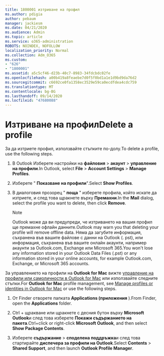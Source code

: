 ```yaml
---
title: 1800001 изтриване на профил
ms.author: pdigia
author: pebaum
manager: jackiesm
ms.date: 04/21/2020
ms.audience: Admin
ms.topic: article
ms.service: o365-administration
ROBOTS: NOINDEX, NOFOLLOW
localization_priority: Normal
ms.collection: Adm_O365
ms.custom:
- "626"
- "1800001"
ms.assetid: a5c5cf46-d23b-40c7-8983-34fdcbdc02fe
ms.openlocfilehash: a00b419a8feaebe7d0f5f0bd1a1e1d9bd9da76d2
ms.sourcegitcommit: c6692ce0fa1358ec3529e59ca0ecdfdea4cdc759
ms.translationtype: MT
ms.contentlocale: bg-BG
ms.lasthandoff: 09/14/2020
ms.locfileid: "47680088"
---
```

# <a name="delete-a-profile"></a><span data-ttu-id="fba27-102">Изтриване на профил</span><span class="sxs-lookup"><span data-stu-id="fba27-102">Delete a profile</span></span>

<span data-ttu-id="fba27-103">За да изтриете профил, използвайте стъпките по-долу.</span><span class="sxs-lookup"><span data-stu-id="fba27-103">To delete a profile, use the following steps.</span></span>
  
1. <span data-ttu-id="fba27-104">В Outlook Изберете настройки на **файловия** \> **акаунт** \> **управление на профили**.</span><span class="sxs-lookup"><span data-stu-id="fba27-104">In Outlook, select **File** \> **Account Settings** \> **Manage Profiles**.</span></span>

2. <span data-ttu-id="fba27-105">Изберете " **Показване на профили**".</span><span class="sxs-lookup"><span data-stu-id="fba27-105">Select **Show Profiles**.</span></span>

3. <span data-ttu-id="fba27-106">В диалоговия прозорец " **поща** " изберете профила, който искате да изтриете, и след това щракнете върху **Премахни**.</span><span class="sxs-lookup"><span data-stu-id="fba27-106">In the **Mail** dialog, select the profile you want to delete, then click **Remove**.</span></span>

    > [!NOTE]
    > <span data-ttu-id="fba27-107">Outlook може да ви предупреди, че изтриването на вашия профил ще премахне офлайн данните.</span><span class="sxs-lookup"><span data-stu-id="fba27-107">Outlook may warn you that deleting your profile will remove offline data.</span></span> <span data-ttu-id="fba27-108">Няма да загубите информация, съхранена във вашите файлове с данни на Outlook (. pst), или информация, съхранена във вашите онлайн акаунти, например акаунти за Outlook.com, Exchange или Microsoft 365.</span><span class="sxs-lookup"><span data-stu-id="fba27-108">You won't lose any information stored in your Outlook Data Files (.pst) or any information stored in your online accounts, for example Outlook.com, Exchange, or Microsoft 365 accounts.</span></span>
  
<span data-ttu-id="fba27-109">За управлението на профили на **Outlook for Mac** вижте [управление на профили или самоличности в Outlook for Mac](https://support.office.com/article/fed2a955-74df-4a24-bef6-78a426958c4c.aspx) или използвайте следните стъпки.</span><span class="sxs-lookup"><span data-stu-id="fba27-109">For **Outlook for Mac** profile management, see [Manage profiles or identities in Outlook for Mac](https://support.office.com/article/fed2a955-74df-4a24-bef6-78a426958c4c.aspx) or use the following steps.</span></span>
  
1. <span data-ttu-id="fba27-110">От Finder отворете папката **Applications (приложения** ).</span><span class="sxs-lookup"><span data-stu-id="fba27-110">From Finder, open the **Applications** folder.</span></span>

2. <span data-ttu-id="fba27-111">Ctrl + щракване или щракнете с десния бутон върху **Microsoft Outlook**и след това изберете **Покажи съдържанието на пакета**.</span><span class="sxs-lookup"><span data-stu-id="fba27-111">Ctrl+click or right-click **Microsoft Outlook**, and then select **Show Package Contents**.</span></span>

3. <span data-ttu-id="fba27-112">Изберете **съдържание** \> **споделена поддръжка**и след това стартирайте **диспечера за профили на Outlook**.</span><span class="sxs-lookup"><span data-stu-id="fba27-112">Select **Contents** \> **Shared Support**, and then launch **Outlook Profile Manager**.</span></span>
